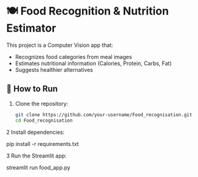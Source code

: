 # 🍽 Food Recognition & Nutrition Estimator

This project is a Computer Vision app that:
- Recognizes food categories from meal images
- Estimates nutritional information (Calories, Protein, Carbs, Fat)
- Suggests healthier alternatives

## 🚀 How to Run
1. Clone the repository:
   ```bash
   git clone https://github.com/your-username/Food_recognisation.git
   cd Food_recognisation
2  Install dependencies:

pip install -r requirements.txt

3  Run the Streamlit app:

streamlit run food_app.py
